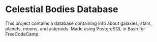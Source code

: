 # Celestial Bodies Database
This project contains a database containing info about galaxies, stars, planets, moons, and asteroids.
Made using PostgreSQL in Bash for FreeCodeCamp.
